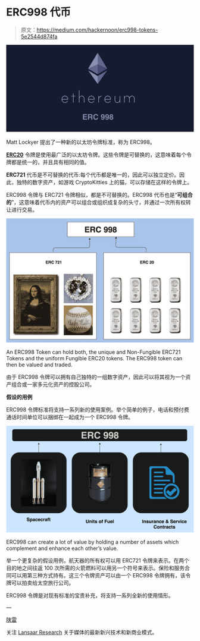 # ERC998 代币

> 原文：<https://medium.com/hackernoon/erc998-tokens-5e2544d874fa>

![](img/2aca5117ad37982f3c0bb75e5f868871.png)

Matt Lockyer 提出了一种新的以太坊令牌标准，称为 ERC998。

[**ERC20**](https://medium.com/m/global-identity?redirectUrl=https%3A%2F%2Fhackernoon.com%2Ferc20-tokens-b3b50c95ad08%3Fsource%3Duser_profile---------20-------------------) 令牌是使用最广泛的以太坊令牌。这些令牌是可替换的，这意味着每个令牌都是统一的，并且具有相同的值。

**ERC721** 代币是不可替换的代币:每个代币都是唯一的，因此可以独立定价。因此，独特的数字资产，如游戏 CryptoKitties 上的猫，可以存储在这样的令牌上。

ERC998 令牌与 ERC721 令牌相似，都是不可替换的。ERC998 代币也是“**可组合的**”，这意味着代币内的资产可以组合或组织成复杂的头寸，并通过一次所有权转让进行交易。

![](img/4e7db7aafa35ba97c091737a5b700921.png)

An ERC998 Token can hold both, the unique and Non-Fungible ERC721 Tokens and the uniform Fungible ERC20 tokens. The ERC998 token can then be valued and traded.

由于 ERC998 令牌可以拥有自己独特的一组数字资产，因此可以将其视为一个资产组合或一家多元化资产的控股公司。

**假设的用例**

ERC998 令牌标准将支持一系列新的使用案例。举个简单的例子，电话和预付费通话时间单位可以捆绑在一起成为一个 ERC998 令牌。

![](img/b3d8d381ac0c8147a0cbd1efbc9b3c32.png)

ERC998 can create a lot of value by holding a number of assets which complement and enhance each other’s value.

举一个更复杂的假设用例，航天器的所有权可以用 ERC721 令牌来表示。在两个目的地之间往返 100 次所需的火箭燃料可以用另一个符号来表示。保险和服务合同可以用第三种方式持有。这三个令牌资产可以由一个 ERC998 令牌拥有，该令牌可以拍卖给太空旅行公司。

ERC998 令牌是对现有标准的宝贵补充，将支持一系列全新的使用情形。

—

[陕雷](http://www.shaanray.com/)

关注 [Lansaar Research](https://medium.com/lansaar) 关于媒体的最新新兴技术和新商业模式。